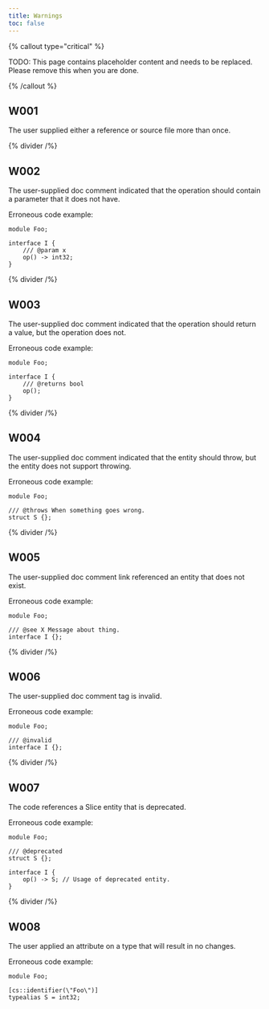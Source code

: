 ```yaml
---
title: Warnings
toc: false
---
```




{% callout type="critical" %}

TODO: This page contains placeholder content and needs to be replaced. Please remove this when you are done.

{% /callout %}

## W001

The user supplied either a reference or source file more than once.

{% divider /%}

## W002

The user-supplied doc comment indicated that the operation should contain a parameter that it does not have.

Erroneous code example:

```slice
module Foo;

interface I {
    /// @param x
    op() -> int32;
}

```

{% divider /%}

## W003

The user-supplied doc comment indicated that the operation should return a value, but the operation does not.

Erroneous code example:

```slice
module Foo;

interface I {
    /// @returns bool
    op();
}

```

{% divider /%}

## W004

The user-supplied doc comment indicated that the entity should throw, but the entity does not support throwing.

Erroneous code example:

```slice
module Foo;

/// @throws When something goes wrong.
struct S {};
```

{% divider /%}

## W005

The user-supplied doc comment link referenced an entity that does not exist.

Erroneous code example:

```slice
module Foo;

/// @see X Message about thing.
interface I {};
```

{% divider /%}

## W006

The user-supplied doc comment tag is invalid.

Erroneous code example:

```slice
module Foo;

/// @invalid
interface I {};
```

{% divider /%}

## W007

The code references a Slice entity that is deprecated.

Erroneous code example:

```slice
module Foo;

/// @deprecated
struct S {};

interface I {
    op() -> S; // Usage of deprecated entity.
}
```

{% divider /%}

## W008

The user applied an attribute on a type that will result in no changes.

Erroneous code example:

```slice
module Foo;

[cs::identifier(\"Foo\")]
typealias S = int32;
```
